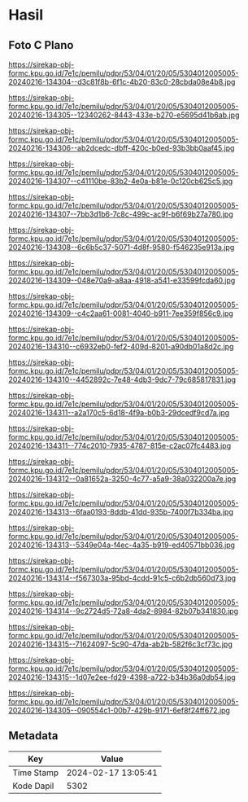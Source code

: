 # Hasil

## Foto C Plano

https://sirekap-obj-formc.kpu.go.id/7e1c/pemilu/pdpr/53/04/01/20/05/5304012005005-20240216-134304--d3c81f8b-6f1c-4b20-83c0-28cbda08e4b8.jpg

https://sirekap-obj-formc.kpu.go.id/7e1c/pemilu/pdpr/53/04/01/20/05/5304012005005-20240216-134305--12340262-8443-433e-b270-e5695d41b6ab.jpg

https://sirekap-obj-formc.kpu.go.id/7e1c/pemilu/pdpr/53/04/01/20/05/5304012005005-20240216-134306--ab2dcedc-dbff-420c-b0ed-93b3bb0aaf45.jpg

https://sirekap-obj-formc.kpu.go.id/7e1c/pemilu/pdpr/53/04/01/20/05/5304012005005-20240216-134307--c41110be-83b2-4e0a-b81e-0c120cb625c5.jpg

https://sirekap-obj-formc.kpu.go.id/7e1c/pemilu/pdpr/53/04/01/20/05/5304012005005-20240216-134307--7bb3d1b6-7c8c-499c-ac9f-b6f69b27a780.jpg

https://sirekap-obj-formc.kpu.go.id/7e1c/pemilu/pdpr/53/04/01/20/05/5304012005005-20240216-134308--6c6b5c37-5071-4d8f-9580-f546235e913a.jpg

https://sirekap-obj-formc.kpu.go.id/7e1c/pemilu/pdpr/53/04/01/20/05/5304012005005-20240216-134309--048e70a9-a8aa-4918-a541-e33599fcda60.jpg

https://sirekap-obj-formc.kpu.go.id/7e1c/pemilu/pdpr/53/04/01/20/05/5304012005005-20240216-134309--c4c2aa61-0081-4040-b911-7ee359f856c9.jpg

https://sirekap-obj-formc.kpu.go.id/7e1c/pemilu/pdpr/53/04/01/20/05/5304012005005-20240216-134310--c6932eb0-fef2-409d-8201-a90db01a8d2c.jpg

https://sirekap-obj-formc.kpu.go.id/7e1c/pemilu/pdpr/53/04/01/20/05/5304012005005-20240216-134310--4452892c-7e48-4db3-9dc7-79c685817831.jpg

https://sirekap-obj-formc.kpu.go.id/7e1c/pemilu/pdpr/53/04/01/20/05/5304012005005-20240216-134311--a2a170c5-6d18-4f9a-b0b3-29dcedf9cd7a.jpg

https://sirekap-obj-formc.kpu.go.id/7e1c/pemilu/pdpr/53/04/01/20/05/5304012005005-20240216-134311--774c2010-7935-4787-815e-c2ac07fc4483.jpg

https://sirekap-obj-formc.kpu.go.id/7e1c/pemilu/pdpr/53/04/01/20/05/5304012005005-20240216-134312--0a81652a-3250-4c77-a5a9-38a032200a7e.jpg

https://sirekap-obj-formc.kpu.go.id/7e1c/pemilu/pdpr/53/04/01/20/05/5304012005005-20240216-134313--6faa0193-8ddb-41dd-935b-7400f7b334ba.jpg

https://sirekap-obj-formc.kpu.go.id/7e1c/pemilu/pdpr/53/04/01/20/05/5304012005005-20240216-134313--5349e04a-f4ec-4a35-b919-ed40571bb036.jpg

https://sirekap-obj-formc.kpu.go.id/7e1c/pemilu/pdpr/53/04/01/20/05/5304012005005-20240216-134314--f567303a-95bd-4cdd-91c5-c6b2db560d73.jpg

https://sirekap-obj-formc.kpu.go.id/7e1c/pemilu/pdpr/53/04/01/20/05/5304012005005-20240216-134314--9c2724d5-72a8-4da2-8984-82b07b341830.jpg

https://sirekap-obj-formc.kpu.go.id/7e1c/pemilu/pdpr/53/04/01/20/05/5304012005005-20240216-134315--71624097-5c90-47da-ab2b-582f6c3cf73c.jpg

https://sirekap-obj-formc.kpu.go.id/7e1c/pemilu/pdpr/53/04/01/20/05/5304012005005-20240216-134315--1d07e2ee-fd29-4398-a722-b34b36a0db54.jpg

https://sirekap-obj-formc.kpu.go.id/7e1c/pemilu/pdpr/53/04/01/20/05/5304012005005-20240216-134305--090554c1-00b7-429b-9171-6ef8f24ff672.jpg


## Metadata

| Key        | Value               |
| ---------- | ------------------- |
| Time Stamp | 2024-02-17 13:05:41 |
| Kode Dapil | 5302                |



